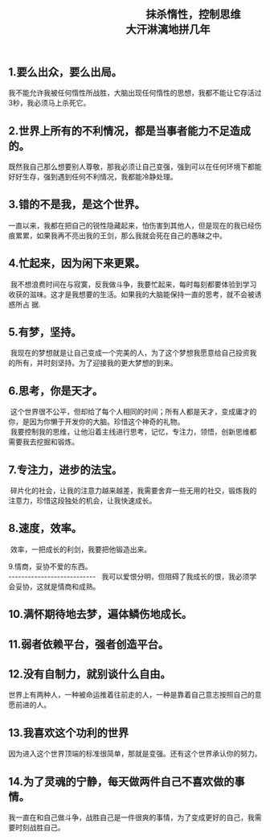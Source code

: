                                                        抹杀惰性，控制思维
                                                        大汗淋漓地拼几年
                                                       
---------------------------
1.要么出众，要么出局。</br>
---------------------------
  我不能允许我被任何惰性所战胜，大脑出现任何惰性的思想，我都不能让它存活过3秒，我必须马上杀死它。 </br>
  
  2.世界上所有的不利情况，都是当事者能力不足造成的。</br>
---------------------------
  既然我自己那么想要别人尊敬，那我必须让自己变强，强到可以在任何环境下都能好好生存，强到遇到任何不利情况，我都能冷静处理。 </br>

3.错的不是我，是这个世界。 </br>
---------------------------
  一直以来，我都在把自己的锐性隐藏起来，怕伤害到其他人，但是现在的我已经伤痕累累，如果我再不亮出我的王剑，那么我就会死在自己的愚昧之中。</br>

4.忙起来，因为闲下来更累。</br>
---------------------------
  我不想浪费时间在与寂寞，反我做斗争，我要忙起来，每时每刻都要体验到学习收获的滋味。这才是我想要的生活。如果我的大脑能保持一直的思考，就不会被诱惑所占  据.</br>

5.有梦，坚持。</br>
---------------------------
  我现在的梦想就是让自己变成一个完美的人，为了这个梦想我愿意给自己投资我的所有，并时刻坚持。为了迎接我的更大梦想的到来。</br>

6.思考，你是天才。</br>
---------------------------
  这个世界很不公平，但却给了每个人相同的时间；所有人都是天才，变成庸才的你，是因为你懒于开发你的大脑。珍惜这个神奇的礼物。</br>
  我要控制我的思维，让他沿着主线进行思考，记忆，专注力，领悟，创新思维都需要我去挖掘和锻炼。</br>

7.专注力，进步的法宝。</br>
---------------------------
  碎片化的社会，让我的注意力越来越差，我需要舍弃一些无用的社交，锻炼我的注意力，珍惜这段独处的机会，让我快速成长。</br>

8.速度，效率。</br>
---------------------------
  效率，一把成长的利剑，我要把他锻造出来。</br>

9.情商，妥协不爱的东西。</br>
---------------------------  
  我可以爱恨分明，但阻碍了我成长的恨，我必须学会妥协，这就是情商和成熟。</br>

10.满怀期待地去梦，遍体鳞伤地成长。
-------------------------
11.弱者依赖平台，强者创造平台。
-------------------------------
12.没有自制力，就别谈什么自由。
-----------------------------
世界上有两种人，一种被命运推着往前走的人，一种是靠着自己意志按照自己的意愿前进的人。

13.我喜欢这个功利的世界
------------------
因为进入这个世界顶端的标准很简单，那就是变强。还有这个世界承认你的努力。

14.为了灵魂的宁静，每天做两件自己不喜欢做的事情。
----------------------------------------
我一直在和自己做斗争，战胜自己是一件很爽的事情，为了变成更好的自己，我需要时刻战胜自己。

